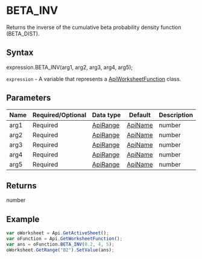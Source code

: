 # BETA_INV

Returns the inverse of the cumulative beta probability density function (BETA_DIST).

## Syntax

expression.BETA_INV(arg1, arg2, arg3, arg4, arg5);

`expression` - A variable that represents a [ApiWorksheetFunction](../ApiWorksheetFunction.md) class.

## Parameters

| **Name** | **Required/Optional** | **Data type** | **Default** | **Description** |
| ------------- | ------------- | ------------- | ------------- | ------------- |
| arg1 | Required | [ApiRange](../../ApiRange/ApiRange.md) | [ApiName](../../ApiName/ApiName.md) | number |  | A probability associated with the beta distribution. |
| arg2 | Required | [ApiRange](../../ApiRange/ApiRange.md) | [ApiName](../../ApiName/ApiName.md) | number |  | The alpha parameter of the distribution which must be greater than 0. |
| arg3 | Required | [ApiRange](../../ApiRange/ApiRange.md) | [ApiName](../../ApiName/ApiName.md) | number |  | The beta parameter of the distribution which must be greater than 0. |
| arg4 | Required | [ApiRange](../../ApiRange/ApiRange.md) | [ApiName](../../ApiName/ApiName.md) | number |  | An optional lower bound to the interval of x (A). If omitted, it is equal to 0. |
| arg5 | Required | [ApiRange](../../ApiRange/ApiRange.md) | [ApiName](../../ApiName/ApiName.md) | number |  | An optional upper bound to the interval of x (B). If omitted, it is equal to 1. |

## Returns

number

## Example



```javascript
var oWorksheet = Api.GetActiveSheet();
var oFunction = Api.GetWorksheetFunction();
var ans = oFunction.BETA_INV(0.2, 4, 5);
oWorksheet.GetRange("B2").SetValue(ans);
```
